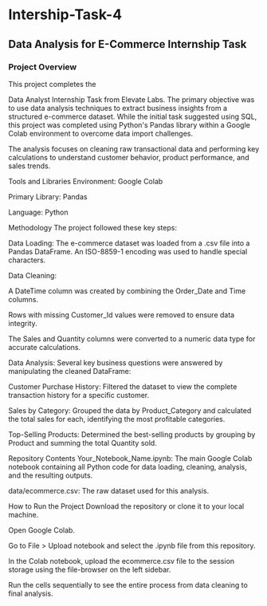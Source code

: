 # Intership-Task-4

## Data Analysis for E-Commerce Internship Task
### Project Overview
This project completes the 

Data Analyst Internship Task from Elevate Labs. The primary objective was to use data analysis techniques to extract business insights from a structured e-commerce dataset. While the initial task suggested using SQL, this project was completed using Python's Pandas library within a Google Colab environment to overcome data import challenges.


The analysis focuses on cleaning raw transactional data and performing key calculations to understand customer behavior, product performance, and sales trends.

Tools and Libraries
Environment: Google Colab

Primary Library: Pandas

Language: Python

Methodology
The project followed these key steps:

Data Loading: The e-commerce dataset was loaded from a .csv file into a Pandas DataFrame. An ISO-8859-1 encoding was used to handle special characters.

Data Cleaning:

A DateTime column was created by combining the Order_Date and Time columns.

Rows with missing Customer_Id values were removed to ensure data integrity.

The Sales and Quantity columns were converted to a numeric data type for accurate calculations.

Data Analysis: Several key business questions were answered by manipulating the cleaned DataFrame:

Customer Purchase History: Filtered the dataset to view the complete transaction history for a specific customer.

Sales by Category: Grouped the data by Product_Category and calculated the total sales for each, identifying the most profitable categories.

Top-Selling Products: Determined the best-selling products by grouping by Product and summing the total Quantity sold.

Repository Contents
Your_Notebook_Name.ipynb: The main Google Colab notebook containing all Python code for data loading, cleaning, analysis, and the resulting outputs.

data/ecommerce.csv: The raw dataset used for this analysis.

How to Run the Project
Download the repository or clone it to your local machine.

Open Google Colab.

Go to File > Upload notebook and select the .ipynb file from this repository.

In the Colab notebook, upload the ecommerce.csv file to the session storage using the file-browser on the left sidebar.

Run the cells sequentially to see the entire process from data cleaning to final analysis.
